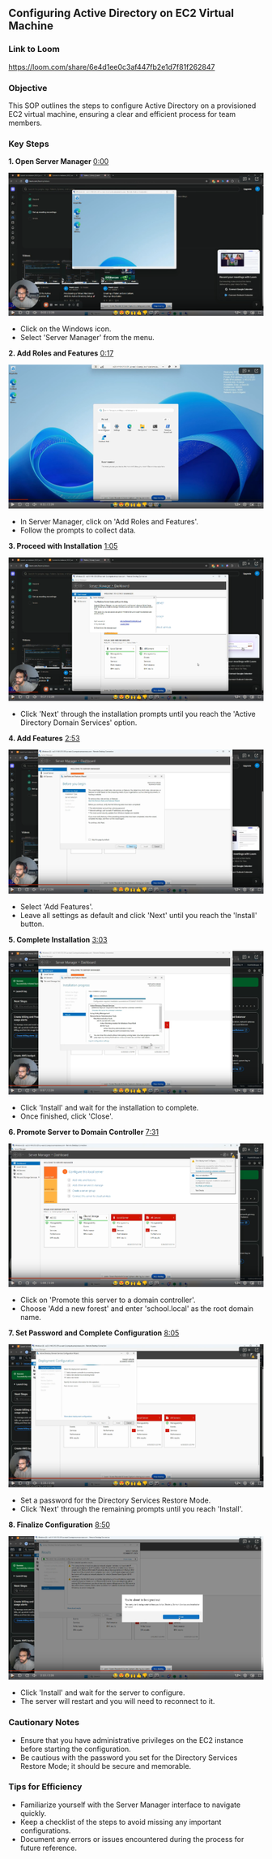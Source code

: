 ## Configuring Active Directory on EC2 Virtual Machine
### Link to Loom

<https://loom.com/share/6e4d1ee0c3af447fb2e1d7f81f262847>
### Objective

This SOP outlines the steps to configure Active Directory on a provisioned EC2 virtual machine, ensuring a clear and efficient process for team members.

### Key Steps

**1. Open Server Manager** [0:00](https://loom.com/share/6e4d1ee0c3af447fb2e1d7f81f262847?t=0)

![image](https://github.com/franklopez7554/Configuring-Active-Directory-on-EC2-Virtual-Machine/blob/main/Screenshot%202025-07-02%20060616.png)

- Click on the Windows icon.
- Select 'Server Manager' from the menu.

**2. Add Roles and Features** [0:17](https://loom.com/share/6e4d1ee0c3af447fb2e1d7f81f262847?t=17)

![image](https://github.com/franklopez7554/Configuring-Active-Directory-on-EC2-Virtual-Machine/blob/main/Screenshot%202025-07-02%20060630.png)

- In Server Manager, click on 'Add Roles and Features'.
- Follow the prompts to collect data.

**3. Proceed with Installation** [1:05](https://loom.com/share/6e4d1ee0c3af447fb2e1d7f81f262847?t=65)

![image](https://github.com/franklopez7554/Configuring-Active-Directory-on-EC2-Virtual-Machine/blob/main/Screenshot%202025-07-02%20060643.png)
- Click 'Next' through the installation prompts until you reach the 'Active Directory Domain Services' option.

**4. Add Features** [2:53](https://loom.com/share/6e4d1ee0c3af447fb2e1d7f81f262847?t=173)

![image](https://github.com/franklopez7554/Configuring-Active-Directory-on-EC2-Virtual-Machine/blob/main/Screenshot%202025-07-02%20060716.png)

- Select 'Add Features'.
- Leave all settings as default and click 'Next' until you reach the 'Install' button.

**5. Complete Installation** [3:03](https://loom.com/share/6e4d1ee0c3af447fb2e1d7f81f262847?t=183)

![image](https://github.com/franklopez7554/Configuring-Active-Directory-on-EC2-Virtual-Machine/blob/main/Screenshot%202025-07-02%20060731.png)
- Click 'Install' and wait for the installation to complete.
- Once finished, click 'Close'.

**6. Promote Server to Domain Controller** [7:31](https://loom.com/share/6e4d1ee0c3af447fb2e1d7f81f262847?t=451)

![image](https://github.com/franklopez7554/Configuring-Active-Directory-on-EC2-Virtual-Machine/blob/main/Screenshot%202025-07-02%20060800.png)
- Click on 'Promote this server to a domain controller'.
- Choose 'Add a new forest' and enter 'school.local' as the root domain name.

**7. Set Password and Complete Configuration** [8:05](https://loom.com/share/6e4d1ee0c3af447fb2e1d7f81f262847?t=485)

![image](https://github.com/franklopez7554/Configuring-Active-Directory-on-EC2-Virtual-Machine/blob/main/Screenshot%202025-07-02%20060826.png)

- Set a password for the Directory Services Restore Mode.
- Click 'Next' through the remaining prompts until you reach 'Install'.

**8. Finalize Configuration** [8:50](https://loom.com/share/6e4d1ee0c3af447fb2e1d7f81f262847?t=530)

![image](https://github.com/franklopez7554/Configuring-Active-Directory-on-EC2-Virtual-Machine/blob/main/Screenshot%202025-07-02%20060852.png)

- Click 'Install' and wait for the server to configure.
- The server will restart and you will need to reconnect to it.

### Cautionary Notes

- Ensure that you have administrative privileges on the EC2 instance before starting the configuration.
- Be cautious with the password you set for the Directory Services Restore Mode; it should be secure and memorable.

### Tips for Efficiency

- Familiarize yourself with the Server Manager interface to navigate quickly.
- Keep a checklist of the steps to avoid missing any important configurations.
- Document any errors or issues encountered during the process for future reference.


